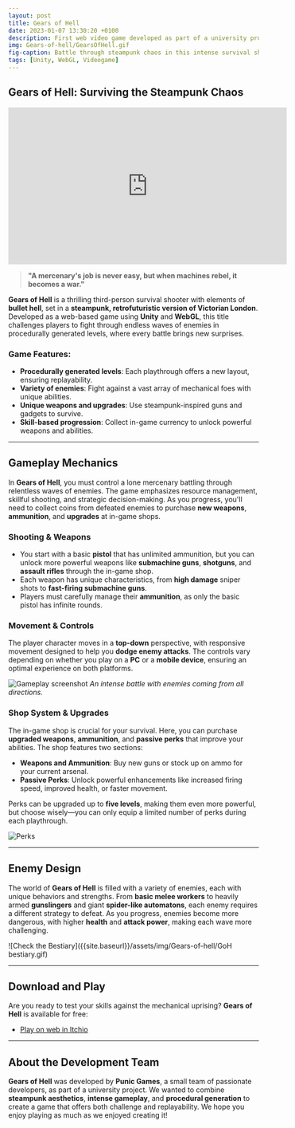 ```yaml
---
layout: post
title: Gears of Hell
date: 2023-01-07 13:30:20 +0100
description: First web video game developed as part of a university project for the JWRS course.
img: Gears-of-hell/GearsOfHell.gif
fig-caption: Battle through steampunk chaos in this intense survival shooter!
tags: [Unity, WebGL, Videogame]
---
```


## Gears of Hell: Surviving the Steampunk Chaos

<div class="video-container">
    <iframe width="560" height="315" src="https://www.youtube.com/embed/ogcGzgu1Fw0" title="ROCKET YAN Release Trailer" frameborder="0" allow="accelerometer; autoplay; clipboard-write; encrypted-media; gyroscope; picture-in-picture; web-share" referrerpolicy="strict-origin-when-cross-origin" allowfullscreen></iframe>
</div>

> **"A mercenary's job is never easy, but when machines rebel, it becomes a war."**

**Gears of Hell** is a thrilling third-person survival shooter with elements of **bullet hell**, set in a **steampunk, retrofuturistic version of Victorian London**. Developed as a web-based game using **Unity** and **WebGL**, this title challenges players to fight through endless waves of enemies in procedurally generated levels, where every battle brings new surprises.

### Game Features:
- **Procedurally generated levels**: Each playthrough offers a new layout, ensuring replayability.
- **Variety of enemies**: Fight against a vast array of mechanical foes with unique abilities.
- **Unique weapons and upgrades**: Use steampunk-inspired guns and gadgets to survive.
- **Skill-based progression**: Collect in-game currency to unlock powerful weapons and abilities.

---

## Gameplay Mechanics

In **Gears of Hell**, you must control a lone mercenary battling through relentless waves of enemies. The game emphasizes resource management, skillful shooting, and strategic decision-making. As you progress, you'll need to collect coins from defeated enemies to purchase **new weapons**, **ammunition**, and **upgrades** at in-game shops.

### Shooting & Weapons
- You start with a basic **pistol** that has unlimited ammunition, but you can unlock more powerful weapons like **submachine guns**, **shotguns**, and **assault rifles** through the in-game shop.
- Each weapon has unique characteristics, from **high damage** sniper shots to **fast-firing submachine guns**.
- Players must carefully manage their **ammunition**, as only the basic pistol has infinite rounds.

### Movement & Controls
The player character moves in a **top-down** perspective, with responsive movement designed to help you **dodge enemy attacks**. The controls vary depending on whether you play on a **PC** or a **mobile device**, ensuring an optimal experience on both platforms.

![Gameplay screenshot]({{site.baseurl}}/assets/img/Gears-of-hell/GearsOfHell.gif)
*An intense battle with enemies coming from all directions.*

### Shop System & Upgrades

The in-game shop is crucial for your survival. Here, you can purchase **upgraded weapons**, **ammunition**, and **passive perks** that improve your abilities. The shop features two sections:

- **Weapons and Ammunition**: Buy new guns or stock up on ammo for your current arsenal.
- **Passive Perks**: Unlock powerful enhancements like increased firing speed, improved health, or faster movement.

Perks can be upgraded up to **five levels**, making them even more powerful, but choose wisely—you can only equip a limited number of perks during each playthrough.

![Perks]({{site.baseurl}}/assets/img/Gears-of-hell/perks.png)

---

## Enemy Design

The world of **Gears of Hell** is filled with a variety of enemies, each with unique behaviors and strengths. From **basic melee workers** to heavily armed **gunslingers** and giant **spider-like automatons**, each enemy requires a different strategy to defeat. As you progress, enemies become more dangerous, with higher **health** and **attack power**, making each wave more challenging.

![Check the Bestiary]({{site.baseurl}}/assets/img/Gears-of-hell/GoH bestiary.gif)

---

## Download and Play

Are you ready to test your skills against the mechanical uprising? **Gears of Hell** is available for free:

- [Play on web in Itchio](https://punicgames.itch.io/gears-of-hell)

---

## About the Development Team

**Gears of Hell** was developed by **Punic Games**, a small team of passionate developers, as part of a university project. We wanted to combine **steampunk aesthetics**, **intense gameplay**, and **procedural generation** to create a game that offers both challenge and replayability. We hope you enjoy playing as much as we enjoyed creating it!
